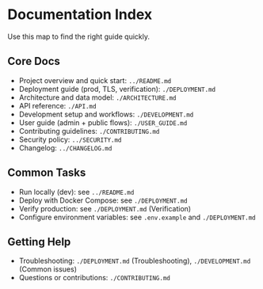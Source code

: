 # Documentation Index

Use this map to find the right guide quickly.

## Core Docs

- Project overview and quick start: `../README.md`
- Deployment guide (prod, TLS, verification): `./DEPLOYMENT.md`
- Architecture and data model: `./ARCHITECTURE.md`
- API reference: `./API.md`
- Development setup and workflows: `./DEVELOPMENT.md`
- User guide (admin + public flows): `./USER_GUIDE.md`
- Contributing guidelines: `./CONTRIBUTING.md`
- Security policy: `../SECURITY.md`
- Changelog: `../CHANGELOG.md`

## Common Tasks

- Run locally (dev): see `../README.md`
- Deploy with Docker Compose: see `./DEPLOYMENT.md`
- Verify production: see `./DEPLOYMENT.md` (Verification)
- Configure environment variables: see `.env.example` and `./DEPLOYMENT.md`

## Getting Help

- Troubleshooting: `./DEPLOYMENT.md` (Troubleshooting), `./DEVELOPMENT.md` (Common issues)
- Questions or contributions: `./CONTRIBUTING.md`

